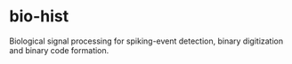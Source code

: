 # bio-hist

Biological signal processing for spiking-event detection, binary digitization and binary code formation.
